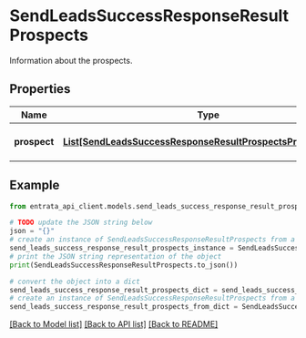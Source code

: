 # SendLeadsSuccessResponseResultProspects

Information about the prospects.

## Properties

Name | Type | Description | Notes
------------ | ------------- | ------------- | -------------
**prospect** | [**List[SendLeadsSuccessResponseResultProspectsProspectInner]**](SendLeadsSuccessResponseResultProspectsProspectInner.md) | A list of prospect entries. | [optional] 

## Example

```python
from entrata_api_client.models.send_leads_success_response_result_prospects import SendLeadsSuccessResponseResultProspects

# TODO update the JSON string below
json = "{}"
# create an instance of SendLeadsSuccessResponseResultProspects from a JSON string
send_leads_success_response_result_prospects_instance = SendLeadsSuccessResponseResultProspects.from_json(json)
# print the JSON string representation of the object
print(SendLeadsSuccessResponseResultProspects.to_json())

# convert the object into a dict
send_leads_success_response_result_prospects_dict = send_leads_success_response_result_prospects_instance.to_dict()
# create an instance of SendLeadsSuccessResponseResultProspects from a dict
send_leads_success_response_result_prospects_from_dict = SendLeadsSuccessResponseResultProspects.from_dict(send_leads_success_response_result_prospects_dict)
```
[[Back to Model list]](../README.md#documentation-for-models) [[Back to API list]](../README.md#documentation-for-api-endpoints) [[Back to README]](../README.md)


